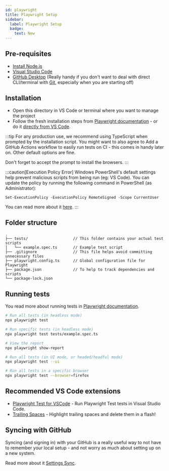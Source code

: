 ```yaml
---
id: playwright
title: Playwright Setup
sidebar:
  label: Playwright Setup
  badge:
    text: New
---
```


## Pre-requisites

- [Install Node.js](https://nodejs.org/en/download/)
- [Visual Studio Code](https://code.visualstudio.com/download)
- [GitHub Desktop](https://desktop.github.com/) (Really handy if you don't want to deal with direct CLI/terminal with [Git](https://git-scm.com/downloads), especially when you are starting off)

## Installation

- Open this directory in VS Code or terminal where you want to manage the project
- Follow the fresh installation steps from [Playwright documentation](https://playwright.dev/docs/intro#installing-playwright) - or do it [directly from VS Code](https://playwright.dev/docs/getting-started-vscode).

:::tip
For any production use, we recommend using TypeScript when prompted by the installation script. You might want to also agree to Add a GitHub Actions workflow to easily run tests on CI - this comes in handy later on. Other default options are fine.

Don't forget to accept the prompt to install the browsers.
:::

:::caution[Execution Policy Error]
Windows PowerShell's default settings help prevent malicious scripts from being run (eg: VS Code). You can update the policy by running the following command in PowerShell (as Administrator):

```shell
Set-ExecutionPolicy -ExecutionPolicy RemoteSigned -Scope CurrentUser
```

You can read more about it [here](https://stackoverflow.com/questions/47023796/visual-studio-code-unsigned-powershell-scripts).
:::

## Folder structure

```text
.
├── tests/                    // This folder contains your actual test scripts
│   └── example.spec.ts       // Example test script
├── .gitignore                // This file helps avoid committing unnecessary files
├── playwright.config.ts      // Global configuration file for Playwright
├── package.json              // To help to track dependencies and scripts
└── package-lock.json
```

## Running tests

You read more about running tests in [Playwright documentation](https://playwright.dev/docs/intro#running-the-example-test).

```bash
# Run all tests (in headless mode)
npx playwright test

# Run specific tests (in headless mode)
npx playwright test tests/example.spec.ts

# View the report
npx playwright show-report

# Run all tests (in UI mode, or headed/headful mode)
npx playwright test --ui

# Run all tests in a specific browser
npx playwright test --browser=firefox


```

## Recommended VS Code extensions

- [Playwright Test for VSCode](https://marketplace.visualstudio.com/items?itemName=ms-playwright.playwright) - Run Playwright Test tests in Visual Studio Code.
- [Trailing Spaces](https://marketplace.visualstudio.com/items?itemName=shardulm94.trailing-spaces) - Highlight trailing spaces and delete them in a flash!

## Syncing with GitHub

Syncing (and signing in) with your GitHub is a really useful way to not have to remember your local setup - and not worry as much about setting up on a new system.

Read more about it [Settings Sync](https://code.visualstudio.com/docs/editor/settings-sync).
